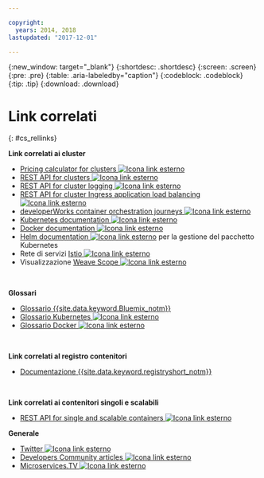 ```yaml
---

copyright:
  years: 2014, 2018
lastupdated: "2017-12-01"

---
```


{:new_window: target="_blank"}
{:shortdesc: .shortdesc}
{:screen: .screen}
{:pre: .pre}
{:table: .aria-labeledby="caption"}
{:codeblock: .codeblock}
{:tip: .tip}
{:download: .download}


# Link correlati
{: #cs_rellinks}

**Link correlati ai cluster**

- [Pricing calculator for clusters ![Icona link esterno](../icons/launch-glyph.svg "Icona link esterno")](https://console.bluemix.net/?direct=classic%2F&env_id=ibm%3Ayp%3Aus-south#/pricing/cloudOEPaneId=pricing&paneId=pricingSheet&orgGuid=83f3f6dd-e430-4955-8225-0963753d8b0f&spaceGuid=f616188f-e265-4e04-84be-1b3d2ec63db3)
- [REST API for clusters ![Icona link esterno](../icons/launch-glyph.svg "Icona link esterno")](https://containers.bluemix.net/swagger)
- [REST API for cluster logging ![Icona link esterno](../icons/launch-glyph.svg "Icona link esterno")](https://us-south.containers.bluemix.net/swagger-logging/)
- [REST API for cluster Ingress application load balancing ![Icona link esterno](../icons/launch-glyph.svg "Icona link esterno")](https://us-south.containers.bluemix.net/swagger-alb-api/)
- [developerWorks container orchestration journeys ![Icona link esterno](../icons/launch-glyph.svg "Icona link esterno")](https://developer.ibm.com/code/journey/category/container-orchestration/)
- [Kubernetes documentation ![Icona link esterno](../icons/launch-glyph.svg "Icona link esterno")](https://kubernetes.io/)
- [Docker documentation ![Icona link esterno](../icons/launch-glyph.svg "Icona link esterno")](https://docs.docker.com/engine/)
- <a href="https://docs.helm.sh/helm/" target="_blank">Helm documentation <img src="../icons/launch-glyph.svg" alt="Icona link esterno"></a> per la gestione del pacchetto Kubernetes
- Rete di servizi [Istio ![Icona link esterno](../icons/launch-glyph.svg "Icona link esterno")](https://istio.io/)
- Visualizzazione [Weave Scope ![Icona link esterno](../icons/launch-glyph.svg "Icona link esterno")](https://www.weave.works/oss/scope/)

<br />


**Glossari**
- [Glossario {{site.data.keyword.Bluemix_notm}}](/docs/overview/glossary/index.html)
- [Glossario Kubernetes ![Icona link esterno](../icons/launch-glyph.svg "Icona link esterno")](https://kubernetes.io/docs/reference/glossary/?fundamental=true)
- [Glossario Docker ![Icona link esterno](../icons/launch-glyph.svg "Icona link esterno")](https://docs.docker.com/glossary/)

<br />


**Link correlati al registro contenitori**

- [Documentazione {{site.data.keyword.registryshort_notm}}](/docs/services/Registry/index.html)


<br />



**Link correlati ai contenitori singoli e scalabili**

- [REST API for single and scalable containers ![Icona link esterno](../icons/launch-glyph.svg "Icona link esterno")](http://ccsapi-doc.mybluemix.net/)

**Generale**

- [Twitter ![Icona link esterno](../icons/launch-glyph.svg "Icona link esterno")](https://twitter.com/hashtag/ibmcontainers)
- [Developers Community articles ![Icona link esterno](../icons/launch-glyph.svg "Icona link esterno")](https://www.ibm.com/blogs/bluemix/tag/containers/)
- [Microservices.TV ![Icona link esterno](../icons/launch-glyph.svg "Icona link esterno")](https://developer.ibm.com/tv/microservices/)

<br />

